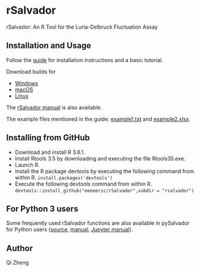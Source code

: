 rSalvador
=========

rSalvador: An R Tool for the Luria-Delbruck Fluctuation Assay

Installation and Usage
----------------------
Follow the [guide](https://github.com/eeeeeric/rSalvador/raw/master/docs/guide.pdf) for installation instructions and a basic tutorial.

Download builds for 
- [Windows](https://github.com/eeeeeric/rSalvador/releases/download/v1.7/rsalvador_1.7.zip)
- [macOS](https://github.com/eeeeeric/rSalvador/releases/download/v1.7/rsalvador_1.7.tgz)
- [Linux](https://github.com/eeeeeric/rSalvador/releases/download/v1.7/rsalvador_1.7.tar)

The [rSalvador manual](https://github.com/eeeeeric/rSalvador/raw/master/docs/rsalvador-manual.pdf) is also available.

The example files mentioned in the guide: [example1.txt](https://github.com/eeeeeric/rSalvador/raw/master/example/example1.txt) and [example2.xlsx](https://github.com/eeeeeric/rSalvador/raw/master/example/example2.txt).

Installing from GitHub
----------------------

- Download and install R 3.6.1.
- Install Rtools 3.5 by downloading and executing the file Rtools35.exe.
- Launch R.
- Install the R package devtools by executing the following command from within R.
```install.packages('devtools')```
- Execute the following devtools command from within R.
```devtools::install_github("eeeeeric/rSalvador",subdir = "rsalvador")```

For Python 3 users
------------------
Some frequently used rSalvador functions are also available in pySalvador for Python users ([source](https://github.com/eeeeeric/rSalvador/blob/master/pysalvador/pysalvador.py), [manual](https://github.com/eeeeeric/rSalvador/blob/master/pysalvador/userManual.html), [Jupyter manual](https://github.com/eeeeeric/rSalvador/blob/master/pysalvador/userManual.ipynb)).

Author
------
Qi Zheng
